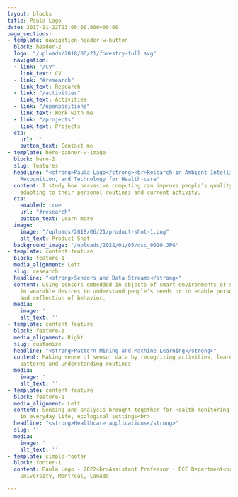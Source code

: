 ```yaml
---
layout: blocks
title: Paula Lago
date: 2017-11-22T23:00:00.000+00:00
page_sections:
- template: navigation-header-w-button
  block: header-2
  logo: "/uploads/2018/06/21/forestry-full.svg"
  navigation:
  - link: "/CV"
    link_text: CV
  - link: "#research"
    link_text: Research
  - link: "/activities"
    link_text: Activities
  - link: "/openpositions"
    link_text: Work with me
  - link: "/projects"
    link_text: Projects
  cta:
    url: ''
    button_text: Contact me
- template: hero-banner-w-image
  block: hero-2
  slug: features
  headline: "<strong>Paula Lago</strong><br>Research in Ambient Intelligence, Activity
    Recognition, and Technology for Health-care"
  content: I study how pervasive computing can improve people’s quality of life by
    adapting to their personal routines and current activity.
  cta:
    enabled: true
    url: "#research"
    button_text: Learn more
  image:
    image: "/uploads/2018/06/21/product-shot-1.png"
    alt_text: Product Shot
  background_image: "/uploads/2022/01/05/dsc_0020.JPG"
- template: content-feature
  block: feature-1
  media_alignment: Left
  slug: research
  headline: "<strong>Sensors and Data Streams</strong>"
  content: Using sensors embedded in objects of smart environments or sensors embedded
    in wearable devices to understand people’s needs or to enable personal awareness
    and reflection of behavior.
  media:
    image: ''
    alt_text: ''
- template: content-feature
  block: feature-1
  media_alignment: Right
  slug: customize
  headline: "<strong>Pattern Mining and Machine Learning</strong>"
  content: Making sense of sensor data by recognizing activities, learning frequent
    patterns and understanding routines
  media:
    image: ''
    alt_text: ''
- template: content-feature
  block: feature-1
  media_alignment: Left
  content: Sensing and analysis brought together for Health monitoring at home and
    in everyday life, ecological settings<br>
  headline: "<strong>Healthcare applications</strong>"
  slug: ''
  media:
    image: ''
    alt_text: ''
- template: simple-footer
  block: footer-1
  content: Paula Lago - 2022<br>Assistant Professor - ECE Department<br>Concordia
    University, Montreal, Canada

---
```


